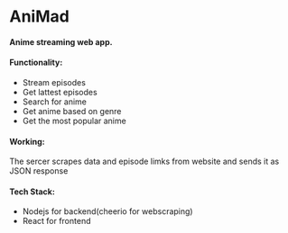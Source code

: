 <h1> AniMad </h1>
<h4>Anime streaming web app.</h4>
<h4>Functionality:</h4>
<ul>
  <li>Stream episodes</li>
  <li>Get lattest episodes</li>
  <li>Search for anime</li>
  <li>Get anime based on genre</li>
  <li>Get the most popular anime</li>
 </ul>
 <h4>Working:</h4>
 The sercer scrapes data and episode limks from website and sends it as JSON response
 <h4>Tech Stack:</h4>
 <ul>
  <li>Nodejs for backend(cheerio for webscraping)</li>
  <li>React for frontend</li>
 </ul>
